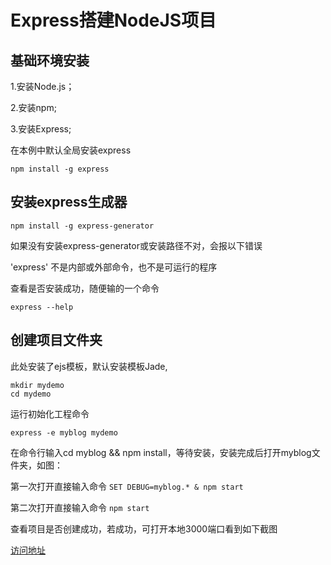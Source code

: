 # Express搭建NodeJS项目

## 基础环境安装

1.安装Node.js；

2.安装npm;

3.安装Express;

在本例中默认全局安装express

`npm install -g express`

## 安装express生成器

`npm install -g express-generator`

如果没有安装express-generator或安装路径不对，会报以下错误

'express' 不是内部或外部命令，也不是可运行的程序

查看是否安装成功，随便输的一个命令

`express --help`

## 创建项目文件夹

此处安装了ejs模板，默认安装模板Jade,

```
mkdir mydemo
cd mydemo
```

运行初始化工程命令

`express -e myblog mydemo`

在命令行输入cd myblog && npm install，等待安装，安装完成后打开myblog文件夹，如图：

第一次打开直接输入命令 `SET DEBUG=myblog.* & npm start`

第二次打开直接输入命令 `npm start`

查看项目是否创建成功，若成功，可打开本地3000端口看到如下截图

[访问地址](http://localhost:3000/)
